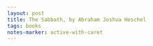 ```yaml
---
layout: post
title: The Sabbath, by Abraham Joshua Heschel
tags: books
notes-marker: active-with-caret
---
```

